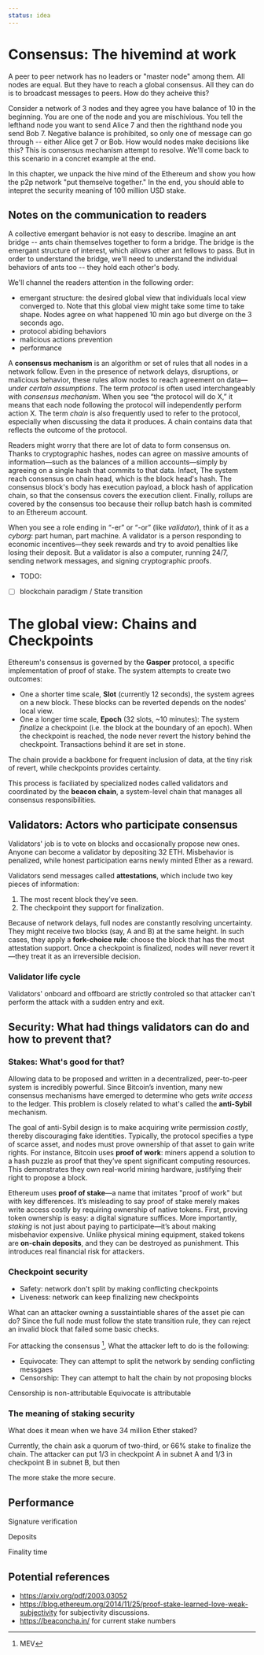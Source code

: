 ```yaml
---
status: idea
---
```


# Consensus: The hivemind at work

A peer to peer network has no leaders or "master node" among them. All nodes are equal. But they have to reach a global consensus. All they can do is to broadcast messages to peers. How do they acheive this?

Consider a network of 3 nodes and they agree you have balance of 10 in the beginning. You are one of the node and you are mischivious. You tell the lefthand node you want to send Alice 7 and then the righthand node you send Bob 7. Negative balance is prohibited, so only one of message can go through -- either Alice get 7 or Bob. How would nodes make decisions like this? This is consensus mechanism attempt to resolve. We'll come back to this scenario in a concret example at the end.

In this chapter, we unpack the hive mind of the Ethereum and show you how the p2p network "put themselve together." In the end, you should able to intepret the security meaning of 100 million USD stake.


## Notes on the communication to readers

A collective emergant behavior is not easy to describe. Imagine an ant bridge -- ants chain themselves together to form a bridge. The bridge is the emergant structure of interest, which allows other ant fellows to pass. But in order to understand the bridge, we'll need to understand the individual behaviors of ants too -- they hold each other's body. 

We'll channel the readers attention in the following order:

- emergant structure: the desired global view that individuals local view converged to. Note that this global view might take some time to take shape. Nodes agree on what happened 10 min ago but diverge on the 3 seconds ago.
- protocol abiding behaviors
- malicious actions prevention
- performance

A **consensus mechanism** is an algorithm or set of rules that all nodes in a network follow. Even in the presence of network delays, disruptions, or malicious behavior, these rules allow nodes to reach agreement on data—*under certain assumptions*. The term *protocol* is often used interchangeably with *consensus mechanism*. When you see “the protocol will do X,” it means that each node following the protocol will independently perform action X. The term *chain* is also frequently used to refer to the protocol, especially when discussing the data it produces. A chain contains data that reflects the outcome of the protocol.

Readers might worry that there are lot of data to form consensus on. Thanks to cryptographic hashes, nodes can agree on massive amounts of information—such as the balances of a million accounts—simply by agreeing on a single hash that commits to that data. Infact, The system reach consensus on chain head, which is the block head's hash. The consensus block's body has execution payload, a block hash of application chain, so that the consensus covers the execution client. Finally, rollups are covered by the consensus too because their rollup batch hash is commited to an Ethereum account.

When you see a role ending in “-er” or “-or” (like *validator*), think of it as a *cyborg*: part human, part machine. A validator is a person responding to economic incentives—they seek rewards and try to avoid penalties like losing their deposit. But a validator is also a computer, running 24/7, sending network messages, and signing cryptographic proofs.

- TODO: 
- [ ] blockchain paradigm / State transition

# The global view: Chains and Checkpoints

Ethereum's consensus is governed by the **Gasper** protocol, a specific implementation of proof of stake. The system attempts to create two outcomes:

- One a shorter time scale, **Slot** (currently 12 seconds), the system agrees on a new block. These blocks can be reverted depends on the nodes' local view.
- One a longer time scale, **Epoch** (32 slots, \~10 minutes): The system *finalize* a checkpoint (i.e. the block at the boundary of an epoch). When the checkpoint is reached, the node never revert the history behind the checkpoint. Transactions behind it are set in stone.

The chain provide a backbone for frequent inclusion of data, at the tiny risk of revert, while checkpoints provides certainty.

This process is faciliated by specialized nodes called validators and coordinated by the **beacon chain**, a system-level chain that manages all consensus responsibilities.

## Validators: Actors who participate consensus

Validators' job is to vote on blocks and occasionally propose new ones. Anyone can become a validator by depositing 32 ETH. Misbehavior is penalized, while honest participation earns newly minted Ether as a reward.



Validators send messages called **attestations**, which include two key pieces of information:

1. The most recent block they’ve seen.
2. The checkpoint they support for finalization.

Because of network delays, full nodes are constantly resolving uncertainty. They might receive two blocks (say, A and B) at the same height. In such cases, they apply a **fork-choice rule**: choose the block that has the most attestation support. Once a checkpoint is finalized, nodes will never revert it—they treat it as an irreversible decision.

### Validator life cycle

Validators' onboard and offboard are strictly controled so that attacker can't perform the attack with a sudden entry and exit.

## Security: What had things validators can do and how to prevent that?

### Stakes: What's good for that?

Allowing data to be proposed and written in a decentralized, peer-to-peer system is incredibly powerful. Since Bitcoin’s invention, many new consensus mechanisms have emerged to determine who gets *write access* to the ledger. This problem is closely related to what's called the **anti-Sybil** mechanism.

The goal of anti-Sybil design is to make acquiring write permission *costly*, thereby discouraging fake identities. Typically, the protocol specifies a type of scarce asset, and nodes must prove ownership of that asset to gain write rights. For instance, Bitcoin uses **proof of work**: miners append a solution to a hash puzzle as proof that they’ve spent significant computing resources. This demonstrates they own real-world mining hardware, justifying their right to propose a block.

Ethereum uses **proof of stake**—a name that imitates "proof of work" but with key differences. It’s misleading to say proof of stake merely makes write access costly by requiring ownership of native tokens. First, proving token ownership is easy: a digital signature suffices. More importantly, *staking* is not just about paying to participate—it’s about making misbehavior expensive. Unlike physical mining equipment, staked tokens are **on-chain deposits**, and they can be destroyed as punishment. This introduces real financial risk for attackers.

### Checkpoint security

- Safety: network don't split by making conflicting checkpoints 
- Liveness: network can keep finalizing new checkpoints

What can an attacker owning a susstaintiable shares of the asset pie can do? Since the full node must follow the state transition rule, they can reject an invalid block that failed some basic checks. 

For attacking the consensus [^censor], What the attacker left to do is the following:

- Equivocate: They can attempt to split the network by sending conflicting messgaes
- Censorship: They can attempt to halt the chain by not proposing blocks


Censorship is non-attributable
Equivocate is attributable


### The meaning of staking security

What does it mean when we have 34 million Ether staked?

Currently, the chain ask a quorum of two-third, or 66% stake to finalize the chain. The attacker can put 1/3 in checkpoint A in subnet A and 1/3 in  checkpoint B in subnet B, but then  

The more stake the more secure.


## Performance

Signature verification

Deposits

Finality time


## Potential references

- https://arxiv.org/pdf/2003.03052
- https://blog.ethereum.org/2014/11/25/proof-stake-learned-love-weak-subjectivity for subjectivity discussions.
- https://beaconcha.in/ for current stake numbers


 [^censor]: MEV

